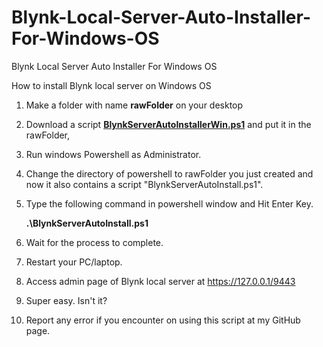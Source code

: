 # Blynk-Local-Server-Auto-Installer-For-Windows-OS
Blynk Local Server Auto Installer For Windows OS

How to install Blynk local server on Windows OS


1. Make a folder with name **rawFolder** on your desktop
2. Download a script **[BlynkServerAutoInstallerWin.ps1](https://raw.githubusercontent.com/msanaullahsahar/Blynk-Local-Server-Auto-Installer-For-Windows-OS/master/BlynkServerAutoInstallerWin.ps1)** and put it in the rawFolder,
2. Run windows Powershell as Administrator.
3. Change the directory of powershell to rawFolder you just created and now it also contains a script "BlynkServerAutoInstall.ps1".
4. Type the following command in powershell window and Hit Enter Key.
   
   **.\BlynkServerAutoInstall.ps1**
   
5. Wait for the process to complete.
6. Restart your PC/laptop.
7. Access admin page of Blynk local server at https://127.0.0.1/9443
8. Super easy. Isn't it?
9. Report any error if you encounter on using this script at my GitHub page.
